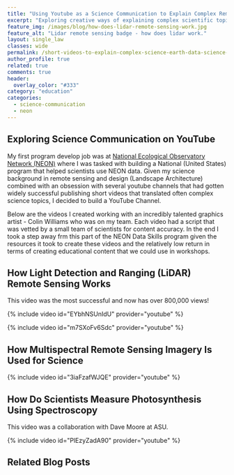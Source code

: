 ```yaml
---
title: "Using Youtube as a Science Communication to Explain Complex Remote Sensing Topics"
excerpt: "Exploring creative ways of explaining complex scientific topics to broad audiences using YouTube"
feature_img: /images/blog/how-does-lidar-remote-sensing-work.jpg
feature_alt: "Lidar remote sensing badge - how does lidar work."
layout: single_law
classes: wide
permalink: /short-videos-to-explain-complex-science-earth-data-science-/
author_profile: true
related: true
comments: true
header:
  overlay_color: "#333"
category: "education"
categories:
  - science-communication
  - neon
---
```


## Exploring Science Communication on YouTube

My first program develop job was at [National Ecological Observatory Network (NEON)](https://www.neonscience.org)
 where I was tasked with building a National (United States) program that helped
 scientists use NEON data. Given my science background in remote sensing and design
 (Landscape Architecture) combined with an obsession with several youtube 
 channels that had gotten widely successful publishing short videos that 
 translated often complex science topics, 
 I decided to build a YouTube Channel. 

 Below are the videos I created working with an incredibly talented graphics
 artist - Colin Williams who was on my team. Each video had a script that was 
 vetted by a small team of scientists for content accuracy. In the end I took
 a step away frm this part of the NEON Data Skills program given the resources it 
 took to create these videos and the relatively low return in terms of creating 
 educational content that we could use in workshops. 

## How Light Detection and Ranging (LiDAR) Remote Sensing Works
This video was the most successful and now has over 800,000 views!

{% include video id="EYbhNSUnIdU" provider="youtube" %}

{% include video id="m7SXoFv6Sdc" provider="youtube" %}

## How Multispectral Remote Sensing Imagery Is Used for Science

{% include video id="3iaFzafWJQE" provider="youtube" %}


## How Do Scientists Measure Photosynthesis Using Spectroscopy

This video was a collaboration with Dave Moore at ASU.

{% include video id="PlEzyZadA90" provider="youtube" %}

## Related Blog Posts
